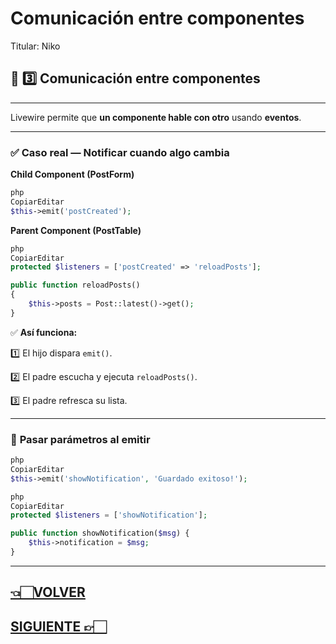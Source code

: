 # Comunicación entre componentes

Titular: Niko

## 🔗 **3️⃣ Comunicación entre componentes**

---

Livewire permite que **un componente hable con otro** usando **eventos**.

---

### ✅ **Caso real — Notificar cuando algo cambia**

**Child Component (PostForm)**

```php
php
CopiarEditar
$this->emit('postCreated');

```

**Parent Component (PostTable)**

```php
php
CopiarEditar
protected $listeners = ['postCreated' => 'reloadPosts'];

public function reloadPosts()
{
    $this->posts = Post::latest()->get();
}

```

✅ **Así funciona:**

1️⃣ El hijo dispara `emit()`.

2️⃣ El padre escucha y ejecuta `reloadPosts()`.

3️⃣ El padre refresca su lista.

---

### 📌 **Pasar parámetros al emitir**

```php
php
CopiarEditar
$this->emit('showNotification', 'Guardado exitoso!');

```

```php
php
CopiarEditar
protected $listeners = ['showNotification'];

public function showNotification($msg) {
    $this->notification = $msg;
}

```

---

## [👈🏻VOLVER](Crear%20componentes.md)

## [SIGUIENTE 👉🏻](Formularios%20y%20validaciones.md)